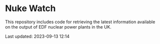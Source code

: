 # Nuke Watch

This repository includes code for retrieving the latest information available on the output of EDF nuclear power plants in the UK.

Last updated: 2023-09-13 12:14